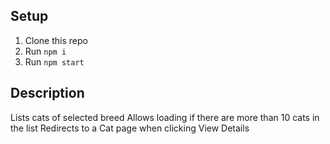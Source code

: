 ## Setup

1. Clone this repo
2. Run `npm i`
3. Run `npm start`

## Description

Lists cats of selected breed
Allows loading if there are more than 10 cats in the list
Redirects to a Cat page when clicking View Details

